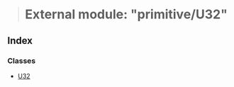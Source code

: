 > # External module: "primitive/U32"

## Index

### Classes

* [U32](../classes/_primitive_u32_.u32.md)